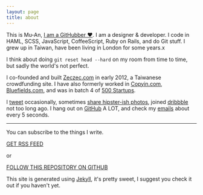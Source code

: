 ```yaml
---
layout: page
title: about
---
```


This is Mu-An, [I am a GitHubber &hearts;](https://github.com/blog/1568-mu-an-chiou-is-a-githubber). I am a designer & developer. I code in HAML, SCSS, JavaScript, CoffeeScript, Ruby on Rails, and do Git stuff. I grew up in Taiwan, have been living in London for some years.x

I think about doing `git reset head --hard` on my room from time to time, but sadly the world's not perfect. 

I co-founded and built <a href='http://zeczec.com' id='zeczec' target='_blank'>Zeczec.com</a> in early 2012, a Taiwanese crowdfunding site. I have also formerly worked in <a href='http://copyin.com' id='copyin-about' target='_blank'>Copyin.com</a>, <a href='http://bluefields.com' id='bluefields-about' target='_blank'>Bluefields.com</a>, and was in batch 4 of <a href='http://500.co/' id='500-about' target='_blank'>500 Startups</a>.

I <a href='http://twitter.com/muanchiou' id='twitter' target='_blank'>tweet</a> occasionally, sometimes <a href='http://instagram.com/muanchiou' id='instagram' target='_blank'>share hipster-ish photos</a>, joined <a href='http://dribbble.com/muan' id='dribbble' target='_blank'>dribbble</a> not too long ago. I hang out on <a href='http://github.com/muan' id='github' target='_blank'>GitHub</a> A LOT, and check my <a href='mailto:me@muanchiou.com' id='email-icon' target='_blank'>emails</a> about every 5 seconds.

---

You can subscribe to the things I write.

<a href='/feed.xml' id='subscribe'  class='big-button red' target='_blank'>GET RSS FEED</a>

or

<a href='https://github.com/muan/muan.github.com' class='big-button green' id='star-github' target='_blank'>FOLLOW THIS REPOSITORY ON GITHUB</a>

This site is generated using [Jekyll](http://jekyllrb.com), it's pretty sweet, I suggest you check it out if you haven't yet.